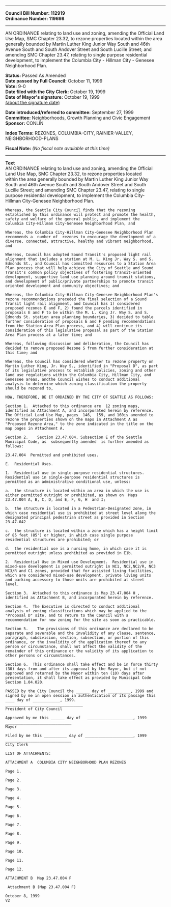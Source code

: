 * * * * *  
  
**Council Bill Number: [](#h0)[](#h2)112919**   
**Ordinance Number: 119698**  
  
* * * * *  
  
AN ORDINANCE relating to land use and zoning, amending the Official Land Use Map, SMC Chapter 23.32, to rezone properties located within the area generally bounded by Martin Luther King Junior Way South and 46th Avenue South and South Andover Street and South Lucille Street; and amending SMC Chapter 23.47, relating to single purpose residential development, to implement the Columbia City - Hillman City - Genesee Neighborhood Plan.  
  
**Status:** Passed As Amended   
**Date passed by Full Council:** October 11, 1999   
**Vote:** 9-0   
**Date filed with the City Clerk:** October 19, 1999   
**Date of Mayor's signature:** October 19, 1999   
[(about the signature date)](/~public/approvaldate.htm)   
  
  
**Date introduced/referred to committee:** September 27, 1999   
**Committee:** Neighborhoods, Growth Planning and Civic Engagement   
**Sponsor:** CONLIN   
  
**Index Terms:** REZONES, COLUMBIA-CITY, RAINIER-VALLEY, NEIGHBORHOOD-PLANS  
  
**Fiscal Note:** *(No fiscal note available at this time)*  
  
* * * * *  
  
**Text**  
    AN ORDINANCE relating to land use and zoning, amending the Official  
    Land Use Map, SMC Chapter 23.32, to rezone properties located  
    within the area generally bounded by Martin Luther King Junior Way  
    South and 46th Avenue South and South Andover Street and South  
    Lucille Street; and amending SMC Chapter 23.47, relating to single  
    purpose residential development, to implement the Columbia City-  
    Hillman City-Genesee Neighborhood Plan.  
  
    Whereas, the Seattle City Council finds that the rezoning  
    established by this ordinance will protect and promote the health,  
    safety and welfare of the general public, and implement the  
    Columbia City-Hillman City-Genesee Neighborhood Plan, and  
  
    Whereas, the Columbia City-Hillman City-Genesee Neighborhood Plan  
    recommends a  number of  rezones to encourage the development of a  
    diverse, connected, attractive, healthy and vibrant neighborhood,  
    and  
  
    Whereas, Council has adopted Sound Transit's proposed light rail  
    alignment that includes a station at M. L. King Jr. Way S. and S.  
    Edmonds St., and Council has committed resources to a Station Area  
    Plan process that will help achieve the City of Seattle and Sound  
    Transit's common policy objectives of fostering transit-oriented  
    development, supportive land use planning around transit stations,  
    and development of public/private partnerships to promote transit  
    oriented development and community objectives; and  
  
    Whereas, the Columbia City-Hillman City-Genesee Neighborhood Plan's  
    rezone recommendations preceded the final selection of a Sound  
    Transit light rail alignment, and Council has 1) considered  
    proposed rezones E and F, 2) found the parcels identified in  
    proposals E and F to be within the M. L. King Jr. Way S. and S.  
    Edmonds St. station area planning boundaries, 3) decided to table  
    further consideration of proposals E and F pending recommendations  
    from the Station Area Plan process, and 4) will continue its  
    consideration of this legislative proposal as part of the Station  
    Area Plan process at a later time; and  
  
    Whereas, following discussion and deliberation, the Council has  
    decided to remove proposed Rezone S from further consideration at  
    this time; and  
  
    Whereas, the Council has considered whether to rezone property on  
    Martin Luther King, Jr. Way S., identified in "Proposal D", as part  
    of its legislative process to establish policies, zoning and other  
    land use regulations within the Columbia City, Hillman City, and  
    Genessee areas, andthe Council wishes to conduct additional  
    analysis to determine which zoning classification the property  
    should be rezoned to,  
  
    NOW, THEREFORE, BE IT ORDAINED BY THE CITY OF SEATTLE AS FOLLOWS:  
  
    Section 1.  Attached to this ordinance are  12 zoning maps,  
    identified as Attachment A, and incorporated herein by reference.  
    The Official Land Use Map, pages  146,  159, and 160is amended to  
    rezone the properties shown on the maps in Attachment A as  
    "Proposed Rezone Area," to the zone indicated in the title on the  
    map pages in Attachment A.  
  
    Section 2.    Section 23.47.004, Subsection E of the Seattle  
    Municipal Code, as  subsequently amended  is further amended as  
    follows:  
  
    23.47.004  Permitted and prohibited uses.  
  
    E.  Residential Uses.  
  
    1.  Residential use in single-purpose residential structures.  
    Residential use in single-purpose residential structures is  
    permitted as an administrative conditional use, unless:  
  
    a.  the structure is located within an area in which the use is  
    either permitted outright or prohibited, as shown on  Maps  
    23.47.004 A, B, C, D, and E, F, G, H  and I;  
  
    b.  the structure is located in a Pedestrian-Designated zone, in  
    which case residential use is prohibited at street level along the  
    designated principal pedestrian street as provided in Section  
    23.47.042  
  
    c.  the structure is located within a zone which has a height limit  
    of 85 feet (85') or higher, in which case single purpose  
    residential structures are prohibited; or  
  
    d.  the residential use is a nursing home, in which case it is  
    permitted outright unless prohibited as provided in E1b.  
  
    2.  Residential Use in Mixed use Development.  Residential use in  
    mixed-use development is permitted outright in NC1, NC2,NC2/R, NC3  
    NC3/R and C1 zones, provided that for assisted living facilities,  
    which are considered mixed-use development, private living units  
    and parking accessory to those units are prohibited at street  
    level.  
  
    Section 3.  Attached to this ordinance is Map 23.47.004 H ,  
    identified as Attachment B, and incorporated herein by reference.  
  
    Section 4.  The Executive is directed to conduct additional  
    analysis of zoning classifications which may be applied to the  
    "Proposal D" site, and to return to the Council with a  
    recommendation for new zoning for the site as soon as practicable.  
  
    Section 5.    The provisions of this ordinance are declared to be  
    separate and severable and the invalidity of any clause, sentence,  
    paragraph, subdivision, section, subsection, or portion of this  
    ordinance, or the invalidity of the application thereof to any  
    person or circumstance, shall not affect the validity of the  
    remainder of this ordinance or the validity of its application to  
    other persons or circumstances.  
  
    Section 6.  This ordinance shall take effect and be in force thirty  
    (30) days from and after its approval by the Mayor, but if not  
    approved and returned by the Mayor within ten (10) days after  
    presentation, it shall take effect as provided by Municipal Code  
    Section 1.04.020.  
  
    PASSED by the City Council the ______ day of __________, 1999 and  
    signed by me in open session in authentication of its passage this  
    ____ day of ____________, 1999.  
    __________________________________  
    President of City Council  
  
    Approved by me this ______ day of   ____________________, 1999  
    _____________________________  
    Mayor  
  
    Filed by me this __________ day of _____________________, 1999  
    _____________________________  
    City Clerk  
  
    LIST OF ATTACHMENTS:  
  
    ATTACHMENT A  COLUMBIA CITY NEIGHBORHOOD PLAN REZONES  
  
    Page 1.  
  
    Page 2.  
  
    Page 3.  
  
    Page 4.  
  
    Page 5.  
  
    Page 6.  
  
    Page 7.  
  
    Page 8.  
  
    Page 9.  
  
    Page 10.  
  
    Page 11.  
  
    Page 12.  
  
    ATTACHMENT B  Map 23.47.004 F  
  
     Attachment B (Map 23.47.004 F)   
  
    October 8, 1999  
    V2  
